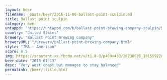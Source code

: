 ```yaml
---
layout: beer
filename: _posts/beer/2016-11-09-ballast-point-sculpin.md
title: Ballast point sculpin
category: beer
untappd: "https://untappd.com/b/ballast-point-brewing-company-sculpin/5558"
country: "United States"
brewery: "Ballast Point Brewing Company"
breweryURL: "/brewery/ballast-point-brewing-company.html"
style: "IPA - American"
score: 8.5
img: https://scontent.xx.fbcdn.net/v/t1.0-0/p480x480/26230630_10155922804523745_5729776180107807809_n.jpg?_nc_cat=100&oh=e1d0fca3af838049e417d65307d74dde&oe=5C62B090
beer-date: "2018-01-13"
desc: "Very west coast but manages to stay balanced"
permalink: /beer/:title.html
---
```

